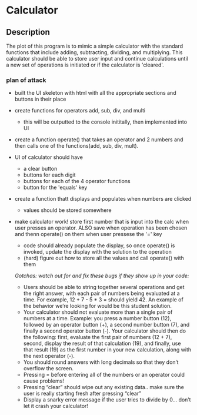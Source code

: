 # Calculator

## Description 
The plot of this program is to mimic a simple calculator with the standard functions that include adding, subtracting, dividing, and multiplying.
This calculator should be able to store user input and continue calculations until a new set of operations is initiated or if the calculator is 'cleared'.

### plan of attack 
- built the UI skeleton with html with all the appropriate sections and buttons in their place
- create functions for operators add, sub, div, and multi
  - this will be outputted to the console inititally, then implemented into UI 
- create a function operate() that takes an operator and 2 numbers and then calls one of the functions(add, sub, div, mult). 
- UI of calculator should have
  - a clear button
  - buttons for each digit
  - buttons for each of the 4 operator functions
  - button for the 'equals' key
- create a function thatt displays and populates when numbers are clicked
  - values should be stored somewhere
- make calculator work! store first number that is input into the calc when user presses an operator. ALSO save when operation has been chosen and thenn operate() on them when user pressese the '=' key
  - code should already populate the display, so once operate() is invoked, update the display with the solution to the operation
  - (hard) figure out how to store all the values and call operate() with them

  *Gotchas: watch out for and fix these bugs if they show up in your code:*

    + Users should be able to string together several operations and get the right answer, with each pair of numbers being evaluated at a time. For example, 12 + 7 - 5 * 3 = should yield 42. An example of the behavior we’re looking for would be this student solution.
    + Your calculator should not evaluate more than a single pair of numbers at a time. Example: you press a number button (12), followed by an operator button (+), a second number button (7), and finally a second operator button (-). Your calculator should then do the following: first, evaluate the first pair of numbers (12 + 7), second, display the result of that calculation (19), and finally, use that result (19) as the first number in your new calculation, along with the next operator (-).
    + You should round answers with long decimals so that they don’t overflow the screen.
    + Pressing = before entering all of the numbers or an operator could cause problems!
    + Pressing “clear” should wipe out any existing data.. make sure the user is really starting fresh after pressing “clear”
    + Display a snarky error message if the user tries to divide by 0… don’t let it crash your calculator!


